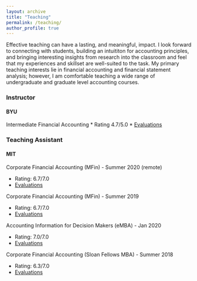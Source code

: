```yaml
---
layout: archive
title: "Teaching"
permalink: /teaching/
author_profile: true
---
```


Effective teaching can have a lasting, and meaningful, impact. I look forward to connecting with students, building an intuititon for accounting principles, and bringing interesting insights from research into the classroom and feel that my experiences and skillset are well-suited to the task. My primary teaching interests lie in financial accounting and financial statement analysis; however, I am comfortable teaching a wide range of undergraduate and graduate level accounting courses.

### Instructor

#### BYU
Intermediate Financial Accounting
    * Rating 4.7/5.0
    * <a href = "">Evaluations</a>

### Teaching Assistant

#### MIT

Corporate Financial Accounting (MFin) - Summer 2020 (remote)
* Rating: 6.7/7.0
* <a href = "">Evaluations</a>

Corporate Financial Accounting (MFin) - Summer 2019
* Rating: 6.7/7.0
* <a href = "">Evaluations</a>
  
Accounting Information for Decision Makers (eMBA) - Jan 2020
* Rating: 7.0/7.0
* <a href = "">Evaluations</a>

Corporate Financial Accounting (Sloan Fellows MBA) - Summer 2018
* Rating: 6.3/7.0
* <a href = "">Evaluations</a>
 
<!--#### BYU
Introduction to Accounting (undergrad) - 2015 - 2017

Intermediate Financial Accounting (undergrad) - 2015 - 2017

### Course Development
MITx Financial Accounting (online) -->